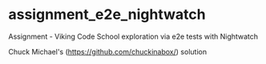 # assignment_e2e_nightwatch

Assignment - Viking Code School exploration via e2e tests with Nightwatch

Chuck Michael's (https://github.com/chuckinabox/) solution
